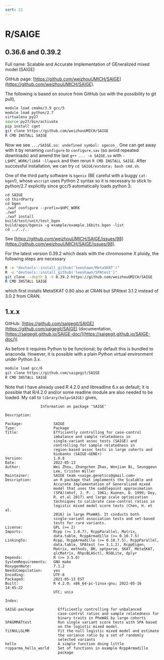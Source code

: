 ```yaml
---
sort: 21
---
```


# R/SAIGE

## 0.36.6 and 0.39.2

Full name: Scalable and Accurate Implementation of GEneralized mixed model (SAIGE)

GitHub page: [https://github.com/weizhouUMICH/SAIGE](https://github.com/weizhouUMICH/SAIGE).

The following is based on source from GitHub (so with the possibility to git pull),

```bash
module load cmake/3.9 gcc/5
module load python/2.7
virtualenv py27
source py27/bin/activate
pip install cget
git clone https://github.com/weizhouUMICH/SAIGE
R CMD INSTALL SAIGE
```

Now we see `.../SAIGE.so: undefined symbol: sgecon_`. One can get away with it by renaming `configure` to `configure.sav` (so avoid repeated downloads) and amend the last `g++ ... -o SAIGE.so` with `-L$HPC_WORK/lib64 -llapack` and then rerun `R CMD INSTALL SAIGE`. After successful installation, we can try `cd SAIGE/extdata; bash cmd.sh`.

One of the third party software is `bgenix` (BE careful with a buggy `cat-bgen`!), whose `wscript` uses Python 2 syntax so it is necessary to stick to python/2.7 explicitly since gcc/5 automatically loads python 3.

```
cd SAIGE
cd thirdParty
cd bgen
./waf configure --prefix=$HPC_WORK
./waf
./waf install
build/test/unit/test_bgen
build/apps/bgenix -g example/example.16bits.bgen -list
cd ../../..
```

See [https://github.com/weizhouUMICH/SAIGE/issues/98](https://github.com/weizhouUMICH/SAIGE/issues/98).

For the latest version 0.39.2 which deals with the chromosome X ploidy, the following steps are necessary

```bash
R -e "devtools::install_github('leeshawn/MetaSKAT')"
R -e "devtools::install_github('leeshawn/SPAtest')"
git clone --depth 1 -b 0.39.2 https://github.com/weizhouUMICH/SAIGE
R CMD INSTALL SAIGE
```

which first installs MetaSKAT 0.80 also at CRAN but SPAtest 3.1.2 instead of 3.0.2 from CRAN.

## 1.x.x

GitHub: [https://github.com/saigegit/SAIGE](https://github.com/saigegit/SAIGE) (documentation, [https://saigegit.github.io/SAIGE-doc/](https://saigegit.github.io/SAIGE-doc/))

As before it requires Python to be functional; by default this is bundled to anaconda. However, it is possible with a plain Python virtual environment under Python 3.x.

```bash
module load gcc/6
git clone https://github.com/saigegit/SAIGE
R CMD INSTALL SAIGE
```

Note that I have already used R 4.2.0 and libreadline 6.x as default; it is possible that R/4.2.0 and/or some readline module are also needed to be loaded. My call to `library(help=SAIGE)` gives,

```
                Information on package ‘SAIGE’

Description:

Package:              SAIGE
Type:                 Package
Title:                Efficiently controlling for case-control
                      imbalance and sample relatedness in
                      single-variant assoc tests (SAIGE) and
                      controlling for sample relatedness in
                      region-based assoc tests in large cohorts and
                      biobanks (SAIGE-GENE+)
Version:              1.0.8
Date:                 2022-05-13
Author:               Wei Zhou, Zhangchen Zhao, Wenjian Bi, Seunggeun
                      Lee, Cristen Willer
Maintainer:           SAIGE team <saige.genetics@gmail.com>
Description:          an R package that implements the Scalable and
                      Accurate Implementation of Generalized mixed
                      model that uses the saddlepoint approximation
                      (SPA)(mhof, J. P. , 1961; Kuonen, D. 1999; Dey,
                      R. et.al 2017) and large scale optimization
                      techniques to calibrate case-control ratios in
                      logistic mixed model score tests (Chen, H. et al.
                      2016) in large PheWAS. It conducts both
                      single-variant association tests and set-based
                      tests for rare variants.
License:              GPL (>= 2)
Imports:              Rcpp (>= 1.0.7), RcppParallel, Matrix,
                      data.table, RcppArmadillo (>= 0.10.7.5)
LinkingTo:            Rcpp, RcppArmadillo (>= 0.10.7.5), RcppParallel,
                      data.table, SPAtest (== 3.1.2), RcppEigen,
                      Matrix, methods, BH, optparse, SKAT, MetaSKAT,
                      qlcMatrix, RhpcBLASctl, RSQLite, dplyr
Depends:              R (>= 3.5.0)
SystemRequirements:   GNU make
RoxygenNote:          7.1.2
NeedsCompilation:     yes
Encoding:             UTF-8
Packaged:             2021-05-13 EST
Built:                R 4.2.0; x86_64-pc-linux-gnu; 2022-05-16 14:45:22
                      UTC; unix

Index:

SAIGE-package           Efficiently controlling for unbalanced
                        case-control ratios and sample relatedness for
                        binary traits in PheWAS by large cohorts
SPAGMMATtest            Run single variant score tests with SPA based
                        on the logistic mixed model.
fitNULLGLMM             Fit the null logistic mixed model and estimate
                        the variance ratio by a set of randomly
                        selected variants
hello                   A simple function doing little
rcpparma_hello_world    Set of functions in example RcppArmadillo
                        package
```

